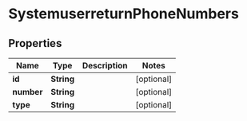 
# SystemuserreturnPhoneNumbers

## Properties
Name | Type | Description | Notes
------------ | ------------- | ------------- | -------------
**id** | **String** |  |  [optional]
**number** | **String** |  |  [optional]
**type** | **String** |  |  [optional]




